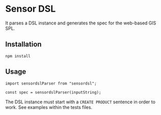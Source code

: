 # Sensor DSL

It parses a DSL instance and generates the spec for the web-based GIS SPL.

## Installation

```
npm install
```

## Usage

```
import sensordslParser from "sensordsl";

const spec = sensordslParser(inputString);
```

The DSL instance must start with a `CREATE PRODUCT` sentence in order to work. See examples within the tests files.
